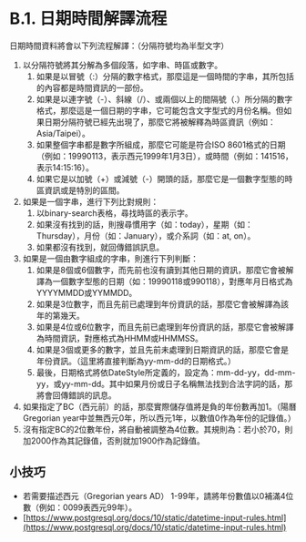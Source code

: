 # B.1. 日期時間解譯流程

日期時間資料將會以下列流程解譯：（分隔符號均為半型文字）

1. 以分隔符號將其分解為多個段落，如字串、時區或數字。
   1. 如果是以冒號（:）分隔的數字格式，那麼這是一個時間的字串，其所包括的內容都是時間資訊的一部份。
   2. 如果是以連字號（-）、斜線（/）、或兩個以上的間隔號（.）所分隔的數字格式，那麼這是一個日期的字串，它可能包含文字型式的月份名稱。但如果日期分隔符號已經先出現了，那麼它將被解釋為時區資訊（例如：Asia/Taipei）。
   3. 如果整個字串都是數字所組成，那麼它可能是符合ISO 8601格式的日期（例如：19990113，表示西元1999年1月3日），或時間（例如：141516，表示14:15:16）。
   4. 如果它是以加號（+）或減號（-）開頭的話，那麼它是一個數字型態的時區資訊或是特別的區間。
2. 如果是一個字串，進行下列比對規則：
   1. 以binary-search表格，尋找時區的表示字。
   2. 如果沒有找到的話，則搜尋慣用字（如：today），星期（如：Thursday），月份（如：January），或介系詞（如：at, on）。
   3. 如果都沒有找到，就回傳錯誤訊息。
3. 如果是一個由數字組成的字串，則進行下列判斷：
   1. 如果是8個或6個數字，而先前也沒有讀到其他日期的資訊，那麼它會被解譯為一個數字型態的日期（如：19990118或990118），對應年月日格式為YYYYMMDD或YYMMDD。
   2. 如果是3位數字，而且先前已處理到年份資訊的話，那麼它會被解譯為該年的第幾天。
   3. 如果是4位或6位數字，而且先前已處理到年份資訊的話，那麼它會被解譯為時間資訊，對應格式為HHMM或HHMMSS。
   4. 如果是3個或更多的數字，並且先前未處理到日期資訊的話，那麼它會是年份資訊。（這里將直接判斷為yy-mm-dd的日期格式。）
   5. 最後，日期格式將依DateStyle所定義的，設定為：mm-dd-yy，dd-mm-yy，或yy-mm-dd。其中如果月份或日子名稱無法找到合法字詞的話，那將會回傳錯誤的訊息。
4. 如果指定了BC（西元前）的話，那麼實際儲存值將是負的年份數再加1。（陽曆Gregorian year中並無西元0年，所以西元1年，以數值0作為年份的記錄值。）
5. 沒有指定BC的2位數年份，將自動被調整為4位數。其規則為：若小於70，則加2000作為其記錄值，否則就加1900作為記錄值。

## 小技巧

* 若需要描述西元（Gregorian years AD） 1-99年，請將年份數值以0補滿4位數（例如：0099表西元99年）。
* [https://www.postgresql.org/docs/10/static/datetime-input-rules.html](https://www.postgresql.org/docs/10/static/datetime-input-rules.html)

